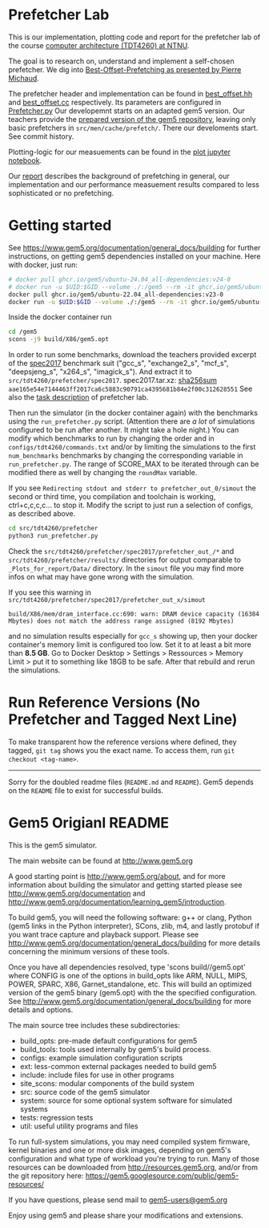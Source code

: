 # Prefetcher Lab
This is our implementation, plotting code and report for the prefetcher lab of the
course [computer architecture (TDT4260) at NTNU](https://www.ntnu.edu/studies/courses/TDT4260/2023).

The goal is to research on, understand and implement a self-chosen prefetcher.
We dig into [Best-Offset-Prefetching as presented by Pierre Michaud](https://inria.hal.science/hal-01254863v1).

The prefetcher header and implementation can be found in
[best_offset.hh](src/mem/cache/prefetch/best_offset.hh) and
[best_offset.cc](src/mem/cache/prefetch/best_offset.cc) respectively.
Its parameters are configured in [Prefetcher.py](src/mem/cache/prefetch/Prefetcher.py)
Our developemnt starts on an adapted gem5 version.
Our teachers provide the [prepared version of the gem5 repository](https://github.com/davidmetz/gem5-tdt4260),
leaving only basic prefetchers in `src/men/cache/prefetch/`. There our develoments start. See commit history.

Plotting-logic for our measuements can be found in the [plot jupyter notebook](_Plots_for_report/plot.ipynb).

Our [report](report_prefechter_lab_bo/report_bop.pdf) describes the background of prefetching in general,
our implementation and our performance measuement results compared to less sophisticated or no prefetching.

# Getting started

See https://www.gem5.org/documentation/general_docs/building for further instructions,
on getting gem5 dependencies installed on your machine. Here with docker, just run:
```bash
# docker pull ghcr.io/gem5/ubuntu-24.04_all-dependencies:v24-0
# docker run -u $UID:$GID --volume ./:/gem5 --rm -it ghcr.io/gem5/ubuntu-24.04_all-dependencies:v24-0
docker pull ghcr.io/gem5/ubuntu-22.04_all-dependencies:v23-0
docker run -u $UID:$GID --volume ./:/gem5 --rm -it ghcr.io/gem5/ubuntu-22.04_all-dependencies:v23-0
```

Inside the docker container run
```bash
cd /gem5
scons -j9 build/X86/gem5.opt
```

In order to run some benchmarks, download the teachers provided excerpt of the
[spec2017](https://static.teloecho.eu/tdt4260/spec2017.tar.xz)
benchmark suit ("gcc_s", "exchange2_s", "mcf_s", "deepsjeng_s", "x264_s", "imagick_s").
And extract it to `src/tdt4260/prefetcher/spec2017`.
spec2017.tar.xz: [sha256sum](https://static.teloecho.eu/tdt4260/spec2017.tar.xz.sha256sum) `aae165e54e7144463ff2017ca6c5883c90791ca4395681b84e2f00c312628551`
See also the [task description](/src/tdt4260/README.md) of prefetcher lab.

Then run the simulator (in the docker container again) with the benchmarks using the `run_prefetcher.py` script. (Attention there are _a lot_ of simulations configured to be run after another. It might take a hole night.)
You can modify which benchmarks to run by changing the order and in `configs/tdt4260/commands.txt` and/or by limiting the simulations to the first `num_benchmarks` benchmarks by changing the corresponding variable in `run_prefetcher.py`.
The range of SCORE_MAX to be iterated through can be modified there as well by changing the `roundMax` variable.

If you see `Redirecting stdout and stderr to prefetcher_out_0/simout` the second or third time, you compilation and toolchain is working, ctrl+c,c,c,c... to stop it. Modify the script to just run a selection of configs, as described above.
```bash
cd src/tdt4260/prefetcher
python3 run_prefetcher.py
```

Check the `src/tdt4260/prefetcher/spec2017/prefetcher_out_/*` and `src/tdt4260/prefetcher/results/`
directories for output comparable to `_Plots_for_report/Data/` directory.
In the `simout` file you may find more infos on what may have gone wrong with the simulation.

If you see this warning in `src/tdt4260/prefetcher/spec2017/prefetcher_out_x/simout`
```
build/X86/mem/dram_interface.cc:690: warn: DRAM device capacity (16384 Mbytes) does not match the address range assigned (8192 Mbytes)
```
and no simulation results especially for `gcc_s` showing up, then your docker container's memory limit is configured too low.
Set it to at least a bit more than **8.5 GB**.
Go to Docker Desktop > Settings > Ressources > Memory Limit > put it to something like 18GB to be safe.
After that rebuild and rerun the simulations.

# Run Reference Versions (No Prefetcher and Tagged Next Line)

To make transparent how the reference versions where defined,
they tagged, `git tag` shows you the exact name.
To access them, run `git checkout <tag-name>`.

-----
Sorry for the doubled readme files (`README.md` and `README`).
Gem5 depends on the `README` file to exist for successful builds.
# Gem5 Origianl README

This is the gem5 simulator.

The main website can be found at http://www.gem5.org

A good starting point is http://www.gem5.org/about, and for
more information about building the simulator and getting started
please see http://www.gem5.org/documentation and
http://www.gem5.org/documentation/learning_gem5/introduction.

To build gem5, you will need the following software: g++ or clang,
Python (gem5 links in the Python interpreter), SCons, zlib, m4, and lastly
protobuf if you want trace capture and playback support. Please see
http://www.gem5.org/documentation/general_docs/building for more details
concerning the minimum versions of these tools.

Once you have all dependencies resolved, type 'scons
build/<CONFIG>/gem5.opt' where CONFIG is one of the options in build_opts like
ARM, NULL, MIPS, POWER, SPARC, X86, Garnet_standalone, etc. This will build an
optimized version of the gem5 binary (gem5.opt) with the the specified
configuration. See http://www.gem5.org/documentation/general_docs/building for
more details and options.

The main source tree includes these subdirectories:
   - build_opts: pre-made default configurations for gem5
   - build_tools: tools used internally by gem5's build process.
   - configs: example simulation configuration scripts
   - ext: less-common external packages needed to build gem5
   - include: include files for use in other programs
   - site_scons: modular components of the build system
   - src: source code of the gem5 simulator
   - system: source for some optional system software for simulated systems
   - tests: regression tests
   - util: useful utility programs and files

To run full-system simulations, you may need compiled system firmware, kernel
binaries and one or more disk images, depending on gem5's configuration and
what type of workload you're trying to run. Many of those resources can be
downloaded from http://resources.gem5.org, and/or from the git repository here:
https://gem5.googlesource.com/public/gem5-resources/

If you have questions, please send mail to gem5-users@gem5.org

Enjoy using gem5 and please share your modifications and extensions.
